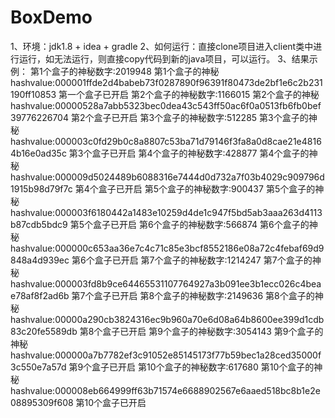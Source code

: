# BoxDemo
1、环境：jdk1.8 + idea + gradle
2、如何运行：直接clone项目进入client类中进行运行，如无法运行，则直接copy代码到新的java项目，可以运行。
3、结果示例：
第1个盒子的神秘数字:2019948
第1个盒子的神秘hashvalue:000001ffde2d4babeb73f0287890f96391f80473de2bf1e6c2b231190ff10853
第一个盒子已开启
第2个盒子的神秘数字:1166015
第2个盒子的神秘hashvalue:00000528a7abb5323bec0dea43c543ff50ac6f0a0513fb6fb0bef39776226704
第2个盒子已开启
第3个盒子的神秘数字:512285
第3个盒子的神秘hashvalue:000003c0fd29b0c8a8807c53ba71d79146f3fa8a0d8cae21e48164b16e0ad35c
第3个盒子已开启
第4个盒子的神秘数字:428877
第4个盒子的神秘hashvalue:000009d5024489b6088316e7444d0d732a7f03b4029c909796d1915b98d79f7c
第4个盒子已开启
第5个盒子的神秘数字:900437
第5个盒子的神秘hashvalue:000003f6180442a1483e10259d4de1c947f5bd5ab3aaa263d4113b87cdb5bdc9
第5个盒子已开启
第6个盒子的神秘数字:566874
第6个盒子的神秘hashvalue:000000c653aa36e7c4c71c85e3bcf8552186e08a72c4febaf69d9848a4d939ec
第6个盒子已开启
第7个盒子的神秘数字:1214247
第7个盒子的神秘hashvalue:000003fd8b9ce64465531107764927a3b091ee3b1ecc026c4beae78af8f2ad6b
第7个盒子已开启
第8个盒子的神秘数字:2149636
第8个盒子的神秘hashvalue:00000a290cb3824316ec9b960a70e6d08a64b8600ee399d1cdb83c20fe5589db
第8个盒子已开启
第9个盒子的神秘数字:3054143
第9个盒子的神秘hashvalue:000000a7b7782ef3c91052e85145173f77b59bec1a28ced35000f3c550e7a57d
第9个盒子已开启
第10个盒子的神秘数字:617680
第10个盒子的神秘hashvalue:000008eb664999ff63b71574e6688902567e6aaed518bc8b1e2e08895309f608
第10个盒子已开启
